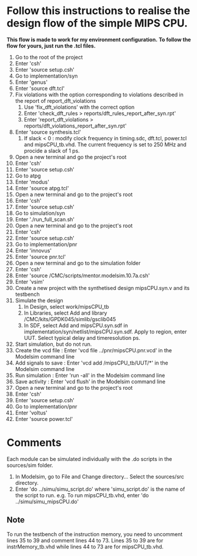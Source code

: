 # Follow this instructions to realise the design flow of the simple MIPS CPU.

**This flow is made to work for my environment configuration.**
**To follow the flow for yours, just run the .tcl files.**


1.	Go to the root of the project
2. 	Enter 'csh'
3. 	Enter 'source setup.csh'
4. 	Go to implementation/syn
5. 	Enter 'genus'
6. 	Enter 'source dft.tcl'
7. 	Fix violations with the option corresponding to violations described in the report of report_dft_violations
	1.	Use 'fix_dft_violations' with the correct option
	2.	Enter 'check_dft_rules > reports/dft_rules_report_after_syn.rpt'
	3.	Enter 'report_dft_violations > reports/dft_violations_report_after_syn.rpt'
8. 	Enter 'source synthesis.tcl'
	1.	If slack < 0 : modify clock frequency in timing.sdc, dft.tcl,
		power.tcl and mipsCPU_tb.vhd. The current frequency is set to 250 MHz and procide a slack of 1 ps.
9. 	Open a new terminal and go the project's root
10.	Enter 'csh'
11.	Enter 'source setup.csh'
12.	Go to atpg
13. Enter 'modus'
14.	Enter 'source atpg.tcl'
15.	Open a new terminal and go to the project's root
16.	Enter 'csh'
17.	Enter 'source setup.csh'
18.	Go to simulation/syn
19.	Enter './run_full_scan.sh'
20.	Open a new terminal and go to the project's root
21.	Enter 'csh'
22.	Enter 'source setup.csh'
23.	Go to implementation/pnr
24.	Enter 'innovus'
25.	Enter 'source pnr.tcl'
26.	Open a new terminal and go to the simulation folder
27.	Enter 'csh'
28.	Enter 'source /CMC/scripts/mentor.modelsim.10.7a.csh'
29.	Enter 'vsim'
30.	Create a new project with the synthetised design mipsCPU.syn.v and its testbench
31.	Simulate the design
	1.	In Design, select work/mipsCPU_tb
	2.	In Libraries, select Add and library /CMC/kits/GPDK045/simlib/gsclib045
	3.	In SDF, select Add and mipsCPU.syn.sdf in implementation/syn/netlist/mipsCPU.syn.sdf. Apply to region, enter UUT. 
		Select typical delay and timeresolution ps.
32.	Start simulation, but do not run.
33.	Create the vcd file : Enter 'vcd file ../pnr/mipsCPU.pnr.vcd' in the Modelsim command line
34.	Add signals to save : Enter 'vcd add /mipsCPU_tb/UUT/*' in the Modelsim command line
35.	Run simulation : Enter 'run -all' in the Modelsim command line
36.	Save activity : Enter 'vcd flush' in the Modelsim command line
37.	Open a new terminal and go to the project's root 
38.	Enter 'csh'
39.	Enter 'source setup.csh'
40.	Go to implementation/pnr
41.	Enter 'voltus'
42.	Enter 'source power.tcl'

# Comments
Each module can be simulated individually with the .do scripts in the sources/sim folder.
1. 	In Modelsim, go to File and Change directory... Select the sources/src directory.
2. 	Enter 'do ../simu/simu_script.do' where 'simu_script.do' is the name of the script to run.
	e.g. To run mipsCPU_tb.vhd, enter 'do ../simu/simu_mipsCPU.do'
	
## Note
To run the testbench of the instruction memory, you need to uncomment lines 35 to 39 and comment lines 44 to 73.
Lines 35 to 39 are for instrMemory_tb.vhd while lines 44 to 73 are for mipsCPU_tb.vhd.
